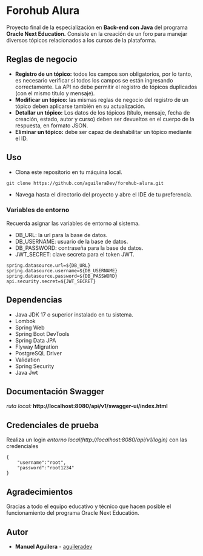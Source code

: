 # Forohub Alura
Proyecto final de la especialización en **Back-end con Java** del programa **Oracle Next Education.** Consiste en la creación de un foro
para manejar diversos tópicos relacionados a los cursos de la plataforma.

## Reglas de negocio
- **Registro de un tópico:** todos los campos son obligatorios, por lo tanto, es necesario verificar si todos los campos se están ingresando correctamente.
  La API no debe permitir el registro de tópicos duplicados (con el mismo título y mensaje).
- **Modificar un tópico:** las mismas reglas de negocio del registro de un tópico deben aplicarse también en su actualización.
- **Detallar un tópico:** Los datos de los tópicos (título, mensaje, fecha de creación, estado, autor y curso) deben ser devueltos en el cuerpo de la respuesta, en formato JSON.
- **Eliminar un tópico:** debe ser capaz de deshabilitar un tópico mediante el ID.


## Uso

- Clona este repositorio en tu máquina local.
```
git clone https://github.com/aguileraDev/forohub-alura.git
```
- Navega hasta el directorio del proyecto y abre el IDE de tu preferencia.

### Variables de entorno
Recuerda asignar las variables de entorno al sistema.

- DB_URL: la url para la base de datos.
- DB_USERNAME: usuario de la base de datos.
- DB_PASSWORD: contraseña para la base de datos.
- JWT_SECRET: clave secreta para el token JWT.
``` 
spring.datasource.url=${DB_URL} 
spring.datasource.username=${DB_USERNAME}
spring.datasource.password=${DB_PASSWORD}
api.security.secret=${JWT_SECRET}
```
## Dependencias

- Java JDK 17 o superior instalado en tu sistema.
- Lombok
- Spring Web
- Spring Boot DevTools
- Spring Data JPA
- Flyway Migration
- PostgreSQL Driver
- Validation
- Spring Security
- Java Jwt

## Documentación Swagger
*ruta local:* **http://localhost:8080/api/v1/swagger-ui/index.html**
## Credenciales de prueba
Realiza un login *entorno local(http://localhost:8080/api/v1/login)* con las credenciales
```
{
	"username":"root",
	"password":"root1234"
}

```

## Agradecimientos
Gracias a todo el equipo educativo y técnico que hacen posible el funcionamiento del programa Oracle Next Educatión.
## Autor

* **Manuel Aguilera**  - [aguileradev](https://github.com/aguileraDev)